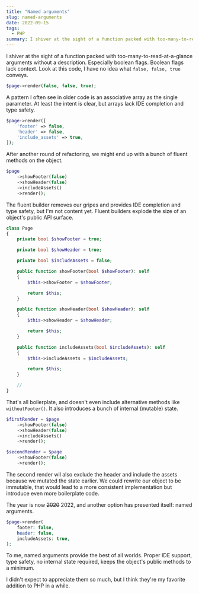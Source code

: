 ```yaml
---
title: "Named arguments"
slug: named-arguments
date: 2022-09-15
tags:
  - PHP
summary: I shiver at the sight of a function packed with too-many-to-read-at-a-glance arguments without a description.
---
```


I shiver at the sight of a function packed with too-many-to-read-at-a-glance arguments without a description. Especially boolean flags. Boolean flags lack context. Look at this code, I have no idea what `false, false, true` conveys.

```php
$page->render(false, false, true);
```

A pattern I often see in older code is an associative array as the single parameter. At least the intent is clear, but arrays lack IDE completion and type safety.

```php
$page->render([
    'footer' => false,
    'header' => false,
    'include_assets' => true,
]);
```

After another round of refactoring, we might end up with a bunch of fluent methods on the object.

```php
$page
    ->showFooter(false)
    ->showHeader(false)
    ->includeAssets()
    ->render();
```

The fluent builder removes our gripes and provides IDE completion and type safety, but I'm not content yet. Fluent builders explode the size of an object's public API surface.

```php
class Page
{
    private bool $showFooter = true;

    private bool $showHeader = true;

    private bool $includeAssets = false;

    public function showFooter(bool $showFooter): self
    {
        $this->showFooter = $showFooter;

        return $this;
    }

    public function showHeader(bool $showHeader): self
    {
        $this->showHeader = $showHeader;

        return $this;
    }

    public function includeAssets(bool $includeAssets): self
    {
        $this->includeAssets = $includeAssets;

        return $this;
    }

    //
}
```

That's all boilerplate, and doesn't even include alternative methods like `withoutFooter()`. It also introduces a bunch of internal (mutable) state.

```php
$firstRender = $page
    ->showFooter(false)
    ->showHeader(false)
    ->includeAssets()
    ->render();

$secondRender = $page
    ->showFooter(false)
    ->render();
```

The second render wil also exclude the header and include the assets because we mutated the state earlier. We could rewrite our object to be immutable,  that would lead to a more consistent implementation but introduce even more boilerplate code.

The year is now ~~2020~~ 2022, and another option has presented itself: named arguments.

```php
$page->render(
    footer: false,
    header: false,
    includeAssets: true,
);
```

To me, named arguments provide the best of all worlds. Proper IDE support, type safety, no internal state required, keeps the object's public methods to a minimum.

I didn't expect to appreciate them so much, but I think they're my favorite addition to PHP in a while.
